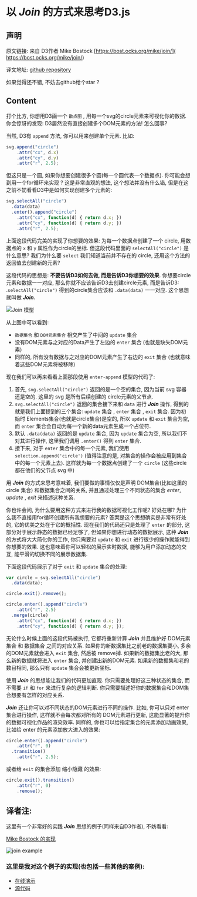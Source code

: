 

# 以 ***Join*** 的方式来思考D3.js



## 声明

原文链接: 来自 D3作者 Mike Bostock [https://bost.ocks.org/mike/join/]( https://bost.ocks.org/mike/join/)

译文地址: [github repository](https://github.com/ssthouse/d3-blog/blob/master/thinking-with-join/thinking-with-join.md)

如果觉得还不错, 不妨去github给个star ?



## Content

打个比方, 你想用D3画一个 `散点图` , 用每一个svg的circle元素来可视化你的数据. 你会惊讶的发现: D3居然没有直接创建多个DOM元素的方法! 怎么回事?



当然, D3有 `append` 方法, 你可以用来创建单个元素. 比如:

```javascript
svg.append("circle")
    .attr("cx", d.x)
    .attr("cy", d.y)
    .attr("r", 2.5);
```



但这只是一个圆, 如果你想要创建很多个圆(每一个圆代表一个数据点). 你可能会想到用一个for循环来实现 ? 这是非常直观的想法, 这个想法并没有什么错, 但是在这之前不妨看看D3中是如何实现创建多个元素的:

```javascript
svg.selectAll("circle")
  .data(data)
  .enter().append("circle")
    .attr("cx", function(d) { return d.x; })
    .attr("cy", function(d) { return d.y; })
    .attr("r", 2.5);
```

上面这段代码完美的实现了你想要的效果: 为每一个数据点创建了一个 circle, 用数据点的 `x` 和 `y` 属性作为circle的坐标. 但这段代码里面的 `selectAll("circle")` 是什么意思? 我们为什么要 `select` 我们知道当前并不存在的 circle, 还用这个方法的返回值去创建新的元素?



这段代码的思想是: **不要告诉D3如何去做, 而是告诉D3你想要的效果**. 你想要circle元素和数据一一对应, 那么你就不应该告诉D3去创建circle元素, 而是告诉D3: .`selectAll("circle")` 得到的circle集合应该和 `.data(data)` 一一对应. 这个思想就叫做 ***Join***.



![Join 模型](https://raw.githubusercontent.com/ssthouse/d3-blog/master/thinking-with-join/thinking_with_join.png)

从上图中可以看到: 

- `数据集合` 和 `DOM元素集合` 相交产生了中间的 `update` 集合
- 没有DOM元素与之对应的Data产生了左边的 `enter` 集合 (也就是缺失DOM元素)
- 同样的, 所有没有数据与之对应的DOM元素产生了右边的 `exit` 集合 (也就意味着这些DOM元素将被移除)

现在我们可以再来看看上面那段使用 `enter-append` 模型的代码了:

1. 首先, `svg.selectAll("circle")` 返回的是一个空的集合, 因为当前 svg 容器还是空的. 这里的 svg 是所有后续创建的 circle元素的父节点.
2. `svg.selectAll("circle")` 返回的集合接下来和 `data` 进行 ***Join*** 操作, 得到的就是我们上面提到的三个集合: `update` 集合 , `enter` 集合 , `exit` 集合. 因为初始时 Elements集合(也就是circle集合)是空的, 所以 `update` 和 `exit` 集合为空, 而 `enter` 集合会自动为每一个新的data元素生成一个占位符.
3. 默认 `.data(data)` 返回的是 `update` 集合, 因为 `update` 集合为空, 所以我们不对其进行操作, 这里我们调用 `.enter()` 得到 `enter` 集合.
4. 接下来, 对于 `enter` 集合中的每一个元素, 我们使用 `selection.append('circle')` (值得注意的是, 对集合的操作会被应用到集合中的每一个元素上去). 这样就为每一个数据点创建了一个 `circle` (这些circle都在他们的父节点 svg 中)

用 ***Join*** 的方式来思考意味着, 我们要做的事情仅仅是声明 DOM集合(比如这里的 circle 集合) 和数据集合之间的关系, 并且通过处理三个不同状态的集合 *enter*, *update* , *exit* 来描述这种关系.

你也许会问, 为什么要用这种方式来进行我的数据可视化工作呢? 好处在哪? 为什么我不直接用for循环创建所有我想要的元素? 答案是这个思想确实是非常有好处的, 它的优美之处在于它的概括性. 现在我们的代码还只是处理了 `enter` 的部分, 这部分对于展示静态的数据已经足够了, 但如果你想进行动态的数据展示, 这种 ***Join*** 的方式将大大简化你的工作, 你只需要对 `update` 和 `exit` 进行很少的操作就能得到你想要的效果. 这也意味着你可以轻松的展示实时数据, 能够为用户添加动态的交互, 能平滑的切换不同的展示数据集.

下面这段代码展示了对于 `exit` 和 `update` 集合的处理:

```javascript
var circle = svg.selectAll("circle")
  .data(data);

circle.exit().remove();

circle.enter().append("circle")
    .attr("r", 2.5)
  .merge(circle)
    .attr("cx", function(d) { return d.x; })
    .attr("cy", function(d) { return d.y; });
```

无论什么时候上面的这段代码被执行, 它都将重新计算 ***Join*** 并且维护好 DOM元素集合 和 数据集合 之间的对应关系. 如果你的新数据集比之前老的数据集要小, 多余的DOM元素就会进入 `exit` 集合, 然后被 remove掉. 如果新的数据集比老的大, 那么新的数据就将进入 `enter` 集合, 并创建出新的DOM元素. 如果新的数据集和老的数目相同, 那么只有 `update` 集合会被更新坐标.

使用 ***Join*** 的思想能让我们的代码更加直观. 你只需要处理好这三种状态的集合, 而不需要 `if` 和 `for` 来进行复杂的逻辑判断. 你只需要描述好你的数据集合和DOM集合想要有怎样的对应关系.

***Join*** 还让你可以对不同状态的DOM元素进行不同的操作. 比如, 你可以只对 enter 集合进行操作, 这样就不会每次都对所有的 DOM元素进行更新, 这能显著的提升你的数据可视化作品的渲染效率. 
同样的, 你也可以给指定集合的元素添加动画效果, 比如给 enter 的元素添加放大进入的效果:

```javascript
circle.enter().append("circle")
    .attr("r", 0)
  .transition()
    .attr("r", 2.5);
```

或者给 `exit` 的集合添加 缩小隐藏 的效果:

```javascript
circle.exit().transition()
    .attr("r", 0)
    .remove();
```

## 译者注:
这里有一个非常好的实践 ***Join*** 思想的例子(同样来自D3作者), 不妨看看:

[Mike Bostock 的实现](https://bl.ocks.org/mbostock/3808234)

![join example](https://raw.githubusercontent.com/ssthouse/d3-blog/master/thinking-with-join/join_example.gif)


### 这里是我对这个例子的实现(也包括一些其他的案例): 
- [在线演示](https://ssthouse.github.io/d3-practice/#/root)
- [源代码](https://github.com/ssthouse/d3-practice)

